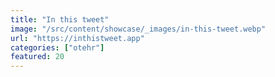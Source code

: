```yaml
---
title: "In this tweet"
image: "/src/content/showcase/_images/in-this-tweet.webp"
url: "https://inthistweet.app"
categories: ["otehr"]
featured: 20
---
```


